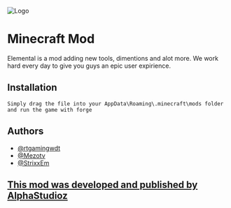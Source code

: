![Logo](https://cdn.discordapp.com/attachments/812028430840627230/914602769875370014/textmc.png)
# Minecraft Mod

Elemental is a mod adding new tools, dimentions and alot more. We work hard every day to give you guys an epic user expirience.



## Installation

```
Simply drag the file into your AppData\Roaming\.minecraft\mods folder and run the game with forge
```
## Authors

- [@rtgamingwdt](https://github.com/rtgamingwdt)
- [@Mezotv](https://www.github.com/mezotv)
- [@StrixxEm](https://github.com/StrixxEm)

##  [This mod was developed and published by AlphaStudioz](#Content)
